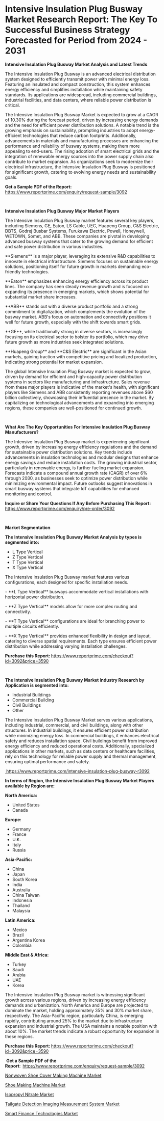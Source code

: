 <p><h1>Intensive Insulation Plug Busway Market Research Report: The Key To Successful Business Strategy Forecasted for Period from 2024 - 2031</h1></p><p><strong>Intensive Insulation Plug Busway Market Analysis and Latest Trends</strong></p>
<p><p>The Intensive Insulation Plug Busway is an advanced electrical distribution system designed to efficiently transmit power with minimal energy loss. Featuring an insulated and compact construction, this system enhances energy efficiency and simplifies installation while maintaining safety standards. Its applications are widespread, including commercial buildings, industrial facilities, and data centers, where reliable power distribution is critical.</p><p>The Intensive Insulation Plug Busway Market is expected to grow at a CAGR of 10.30% during the forecast period, driven by increasing energy demands and the need for efficient power distribution solutions. A notable trend is the growing emphasis on sustainability, prompting industries to adopt energy-efficient technologies that reduce carbon footprints. Additionally, advancements in materials and manufacturing processes are enhancing the performance and reliability of busway systems, making them more appealing to end-users. The rising adoption of smart electrical grids and the integration of renewable energy sources into the power supply chain also contribute to market expansion. As organizations seek to modernize their electrical infrastructure, the Intensive Insulation Plug Busway is positioned for significant growth, catering to evolving energy needs and sustainability goals.</p></p>
<p><strong>Get a Sample PDF of the Report:&nbsp;</strong> <a href="https://www.reportprime.com/enquiry/request-sample/3092?utm_campaign=1833&utm_medium=2&utm_source=Github&utm_content=ia&utm_term=27112024&utm_id=intensive-insulation-plug-busway">https://www.reportprime.com/enquiry/request-sample/3092</a></p>
<p>&nbsp;</p>
<p><strong>Intensive Insulation Plug Busway Major Market Players</strong></p>
<p><p>The Intensive Insulation Plug Busway market features several key players, including Siemens, GE, Eaton, LS Cable, UEC, Huapeng Group, C&S Electric, DBTS, Godrej Busbar Systems, Furukawa Electric, Powell, Honeywell, WETOWN, Somet, and ABB. These companies are pivotal in developing advanced busway systems that cater to the growing demand for efficient and safe power distribution in various industries.</p><p>**Siemens** is a major player, leveraging its extensive R&D capabilities to innovate in electrical infrastructure. Siemens focuses on sustainable energy solutions, positioning itself for future growth in markets demanding eco-friendly technologies.</p><p>**Eaton** emphasizes enhancing energy efficiency across its product lines. The company has seen steady revenue growth and is focused on expanding its presence in emerging markets, which shows potential for substantial market share increases.</p><p>**ABB** stands out with a diverse product portfolio and a strong commitment to digitalization, which complements the evolution of the busway market. ABB's focus on automation and connectivity positions it well for future growth, especially with the shift towards smart grids.</p><p>**GE**, while traditionally strong in diverse sectors, is increasingly focusing on its electrical sector to bolster its portfolio, which may drive future growth as more industries seek integrated solutions.</p><p>**Huapeng Group** and **C&S Electric** are significant in the Asian markets, gaining traction with competitive pricing and localized production, indicating strong potential for market expansion.</p><p>The global Intensive Insulation Plug Busway market is expected to grow, driven by demand for efficient and high-capacity power distribution systems in sectors like manufacturing and infrastructure. Sales revenue from these major players is indicative of the market's health, with significant players like Siemens and ABB consistently reporting revenues above $60 billion collectively, showcasing their influential presence in the market. By capitalizing on technological advancements and expanding into emerging regions, these companies are well-positioned for continued growth.</p></p>
<p>&nbsp;</p>
<p><strong>What Are The Key Opportunities For Intensive Insulation Plug Busway Manufacturers?</strong></p>
<p><p>The Intensive Insulation Plug Busway market is experiencing significant growth, driven by increasing energy efficiency regulations and the demand for sustainable power distribution solutions. Key trends include advancements in insulation technologies and modular designs that enhance energy savings and reduce installation costs. The growing industrial sector, particularly in renewable energy, is further fueling market expansion. Forecasts indicate a compound annual growth rate (CAGR) of over 6% through 2030, as businesses seek to optimize power distribution while minimizing environmental impact. Future outlooks suggest innovations in smart busway systems that integrate IoT capabilities for enhanced monitoring and control.</p></p>
<p><strong>Inquire or Share Your Questions If Any Before Purchasing This Report:</strong> <a href="https://www.reportprime.com/enquiry/pre-order/3092?utm_campaign=1833&utm_medium=2&utm_source=Github&utm_content=ia&utm_term=27112024&utm_id=intensive-insulation-plug-busway">https://www.reportprime.com/enquiry/pre-order/3092</a></p>
<p>&nbsp;</p>
<p><strong>Market Segmentation</strong></p>
<p><strong>The Intensive Insulation Plug Busway Market Analysis by types is segmented into:</strong></p>
<p><ul><li>L Type Vertical</li><li>Z Type Vertical</li><li>T Type Vertical</li><li>X Type Vertical</li></ul></p>
<p><p>The Intensive Insulation Plug Busway market features various configurations, each designed for specific installation needs. </p><p>- **L Type Vertical** busways accommodate vertical installations with horizontal power distribution. </p><p>- **Z Type Vertical** models allow for more complex routing and connectivity. </p><p>- **T Type Vertical** configurations are ideal for branching power to multiple circuits efficiently. </p><p>- **X Type Vertical** provides enhanced flexibility in design and layout, catering to diverse spatial requirements. Each type ensures efficient power distribution while addressing varying installation challenges.</p></p>
<p><strong>Purchase this Report:&nbsp;</strong><a href="https://www.reportprime.com/checkout?id=3092&price=3590&utm_campaign=1833&utm_medium=2&utm_source=Github&utm_content=ia&utm_term=27112024&utm_id=intensive-insulation-plug-busway">https://www.reportprime.com/checkout?id=3092&price=3590</a></p>
<p>&nbsp;</p>
<p><strong>The Intensive Insulation Plug Busway Market Industry Research by Application is segmented into:</strong></p>
<p><ul><li>Industrial Buildings</li><li>Commercial Building</li><li>Civil Buildings</li><li>Other</li></ul></p>
<p><p>The Intensive Insulation Plug Busway Market serves various applications, including industrial, commercial, and civil buildings, along with other structures. In industrial buildings, it ensures efficient power distribution while minimizing energy loss. In commercial buildings, it enhances electrical safety and reduces installation space. Civil buildings benefit from improved energy efficiency and reduced operational costs. Additionally, specialized applications in other markets, such as data centers or healthcare facilities, rely on this technology for reliable power supply and thermal management, ensuring optimal performance and safety.</p></p>
<p><a href="https://www.reportprime.com/intensive-insulation-plug-busway-r3092?utm_campaign=1833&utm_medium=2&utm_source=Github&utm_content=ia&utm_term=27112024&utm_id=intensive-insulation-plug-busway">&nbsp;https://www.reportprime.com/intensive-insulation-plug-busway-r3092</a></p>
<p><strong>In terms of Region, the Intensive Insulation Plug Busway Market Players available by Region are:</strong></p>
<p>
    <p> <strong> North America: </strong>
        <ul>
            <li>United States</li>
            <li>Canada</li>
        </ul>
        </p> 
    <p> <strong> Europe: </strong>
        <ul>
            <li>Germany</li>
            <li>France</li>
            <li>U.K.</li>
            <li>Italy</li>
            <li>Russia</li>
        </ul>
        </p> 
    <p> <strong> Asia-Pacific: </strong>
        <ul>
            <li>China</li>
            <li>Japan</li>
            <li>South Korea</li>
            <li>India</li>
            <li>Australia</li>
            <li>China Taiwan</li>
            <li>Indonesia</li>
            <li>Thailand</li>
            <li>Malaysia</li>
        </ul>
        </p> 
    <p> <strong> Latin America: </strong>
        <ul>
            <li>Mexico</li>
            <li>Brazil</li>
            <li>Argentina Korea</li>
            <li>Colombia</li>
        </ul>
        </p> 
    <p> <strong> Middle East & Africa: </strong>
        <ul>
            <li>Turkey</li>
            <li>Saudi</li>
            <li>Arabia</li>
            <li>UAE</li>
            <li>Korea</li>
        </ul>
    </p>
    </p>
<p><p>The Intensive Insulation Plug Busway market is witnessing significant growth across various regions, driven by increasing energy efficiency demands and urbanization. North America and Europe are projected to dominate the market, holding approximately 35% and 30% market share, respectively. The Asia-Pacific region, particularly China, is emerging rapidly, contributing around 25% to the market due to infrastructure expansion and industrial growth. The USA maintains a notable position with about 10%. The market trends indicate a robust opportunity for expansion in these regions.</p></p>
<p><strong>Purchase this Report: </strong><a href="https://www.reportprime.com/checkout?id=3092&price=3590&utm_campaign=1833&utm_medium=2&utm_source=Github&utm_content=ia&utm_term=27112024&utm_id=intensive-insulation-plug-busway">https://www.reportprime.com/checkout?id=3092&price=3590</a></p>
<p>&nbsp;<strong>Get a Sample PDF of the Report:&nbsp;&nbsp;</strong><a href="https://www.reportprime.com/enquiry/request-sample/3092?utm_campaign=1833&utm_medium=2&utm_source=Github&utm_content=ia&utm_term=27112024&utm_id=intensive-insulation-plug-busway">https://www.reportprime.com/enquiry/request-sample/3092</a></p>
<p><strong></strong></p>
<p><p><a href="https://www.linkedin.com/pulse/competitive-intelligence-nonwoven-shoe-cover-making-machine-ore0e?utm_campaign=1833&utm_medium=2&utm_source=Github&utm_content=ia&utm_term=27112024&utm_id=intensive-insulation-plug-busway">Nonwoven Shoe Cover Making Machine Market</a></p><p><a href="https://www.linkedin.com/pulse/global-shoe-making-machine-market-pulse-trends-growth-2qbfe?utm_campaign=1833&utm_medium=2&utm_source=Github&utm_content=ia&utm_term=27112024&utm_id=intensive-insulation-plug-busway">Shoe Making Machine Market</a></p><p><a href="https://www.linkedin.com/pulse/strategic-forecast-isopropyl-nitrate-market-growth-trends-kvqze?utm_campaign=1833&utm_medium=2&utm_source=Github&utm_content=ia&utm_term=27112024&utm_id=intensive-insulation-plug-busway">Isopropyl Nitrate Market</a></p><p><a href="https://issuu.com/reportprime-2/docs/tailgate-detection-imaging-measurem_ca726db7826886?utm_campaign=1833&utm_medium=2&utm_source=Github&utm_content=ia&utm_term=27112024&utm_id=intensive-insulation-plug-busway">Tailgate Detection Imaging Measurement System Market</a></p><p><a href="https://issuu.com/reportprime-2/docs/smart-finance-technologies-market-s_71f28c5503bcff?utm_campaign=1833&utm_medium=2&utm_source=Github&utm_content=ia&utm_term=27112024&utm_id=intensive-insulation-plug-busway">Smart Finance Technologies Market</a></p></p>